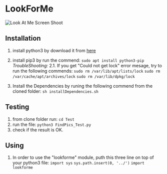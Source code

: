 # LookForMe
![Look At Me Screen Shoot](https://drive.google.com/file/d/1oaBLVuIysAIRzEIUhU3JPg2yP_aezL4H/view?usp=sharing)
## Installation
1. install python3 by download it from [here](https://www.python.org/getit/)
2. install pip3 by run the commend: `sudo apt install python3-pip`
    *TroubleShooting:*
    2.1. If you get "Could not get lock" error mesage, try to run the following commends:
        `sudo rm /var/lib/apt/lists/lock`
        `sudo rm /var/cache/apt/archives/lock`
        `sudo rm /var/lib/dpkg/lock`

3. Install the Dependencies by runing the following commend from the cloned folder: `sh installDependencies.sh`

## Testing
1. from clone folder run: `cd Test`
2. run the file: `python3 FindPics_Test.py`
3. check if the result is OK.

## Using
1. In order to use the "lookforme" module, puth this three line on top of your python3 file:
    `import sys`
    `sys.path.insert(0, '../')`
    `import lookforme`


